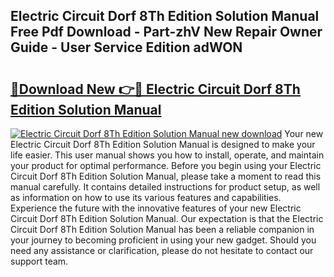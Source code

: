 ## Electric Circuit Dorf 8Th Edition Solution Manual Free Pdf Download - Part-zhV New Repair Owner Guide - User Service Edition adWON

# <h2><a href="http://bc6543.oget.top/?id=Electric+Circuit+Dorf+8Th+Edition+Solution+Manual">🔗Download New 👉🔴 Electric Circuit Dorf 8Th Edition Solution Manual</a></h2>

[![Electric Circuit Dorf 8Th Edition Solution Manual new download](https://i.imgur.com/5g1atiW.png)](http://bc6543.oget.top/?id=Electric+Circuit+Dorf+8Th+Edition+Solution+Manual)
Your new Electric Circuit Dorf 8Th Edition Solution Manual is designed to make your life easier. This user manual shows you how to install, operate, and maintain your product for optimal performance. Before you begin using your Electric Circuit Dorf 8Th Edition Solution Manual, please take a moment to read this manual carefully. It contains detailed instructions for product setup, as well as information on how to use its various features and capabilities. Experience the future with the innovative features of your new Electric Circuit Dorf 8Th Edition Solution Manual. Our expectation is that the Electric Circuit Dorf 8Th Edition Solution Manual has been a reliable companion in your journey to becoming proficient in using your new gadget. Should you need any assistance or clarification, please do not hesitate to contact our support team.
